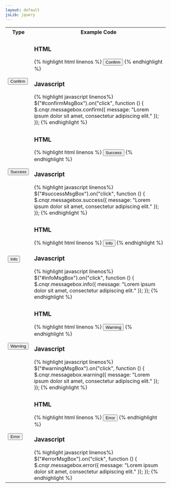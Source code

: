 ```yaml
---
layout: default
jsLib: jquery
---
```


<table class="reporttable">
	<tr>
		<th>Type</th>
		<th>Example Code</th>
	</tr>
	<tr>
		<td><input id="confirmMsgBox" type="button" value="Confirm" class="btn btn-default cnqr-muted"></td>
		<td>
<h3> HTML </h3>
{% highlight html linenos %}
	<input id="confirmMsgBox" type="button" value="Confirm" class="btn btn-default cnqr-muted">
{% endhighlight %}	
		
<h3> Javascript </h3>
{% highlight javascript linenos%}
$("#confirmMsgBox").on("click", function () {
	$.cnqr.messagebox.confirm({
		message: "Lorem ipsum dolor sit amet, consectetur adipiscing elit."
	});
});
{% endhighlight %}	
		</td>
	</tr>
	<tr>
		<td><input id="successMsgBox" type="button" value="Success" class="btn btn-success"></td>
		<td>
<h3> HTML </h3>
{% highlight html linenos %}
	<input id="successMsgBox" type="button" value="Success" class="btn btn-success">
{% endhighlight %}	
		
<h3> Javascript </h3>
{% highlight javascript linenos%}
$("#successMsgBox").on("click", function () {
	$.cnqr.messagebox.success({
		message: "Lorem ipsum dolor sit amet, consectetur adipiscing elit."
	});
});
{% endhighlight %}	
		</td>
	</tr>
	<tr>
		<td><input id="infoMsgBox" type="button" value="Info" class="btn btn-info"></td>
		<td>
<h3> HTML </h3>
{% highlight html linenos %}
	<input id="infoMsgBox" type="button" value="Info" class="btn btn-info">
{% endhighlight %}	
		
<h3> Javascript </h3>
{% highlight javascript linenos%}
$("#infoMsgBox").on("click", function () {
	$.cnqr.messagebox.info({
		message: "Lorem ipsum dolor sit amet, consectetur adipiscing elit."
	});
});
{% endhighlight %}	
		</td>
	</tr>
	<tr>
		<td><input id="warningMsgBox" type="button" value="Warning" class="btn btn-warning"></td>
		<td>
<h3> HTML </h3>
{% highlight html linenos %}
	<input id="warningMsgBox" type="button" value="Warning" class="btn btn-warning">
{% endhighlight %}	

<h3> Javascript </h3>
{% highlight javascript linenos%}
$("#warningMsgBox").on("click", function () {
	$.cnqr.messagebox.warning({
		message: "Lorem ipsum dolor sit amet, consectetur adipiscing elit."
	});
});
{% endhighlight %}	
		</td>
	</tr>
	<tr>
		<td><input id="errorMsgBox" type="button" value="Error" class="btn btn-danger"></td>
		<td>
<h3> HTML </h3>
{% highlight html linenos %}
	<input id="errorMsgBox" type="button" value="Error" class="btn btn-danger">
{% endhighlight %}	
		
<h3> Javascript </h3>
{% highlight javascript linenos%}
$("#errorMsgBox").on("click", function () {
	$.cnqr.messagebox.error({
		message: "Lorem ipsum dolor sit amet, consectetur adipiscing elit."
	});
});
{% endhighlight %}	
		</td>
	</tr>
</table>

<script>
	$.cnqr.ready(function () {
		$("#confirmMsgBox").on("click", function () {
			$.cnqr.messagebox.confirm({
				message: "Lorem ipsum dolor sit amet, consectetur adipiscing elit."
			});
		});

		$("#successMsgBox").on("click", function () {
			$.cnqr.messagebox.success({
				message: "Nullam sagittis tincidunt malesuada."
			});
		});

		$("#infoMsgBox").on("click", function () {
			$.cnqr.messagebox.info({
				message: "Phasellus tristique tristique blandit. Nullam pellentesque porttitor orci. Nunc eros turpis, ultrices ut consequat in, rhoncus vitae metus. Pellentesque sit amet rutrum augue, a placerat odio. Mauris blandit pharetra sapien, id placerat orci tempus eget. Aliquam interdum neque a metus molestie, ut rhoncus justo hendrerit. In aliquam porttitor mauris at luctus. In ullamcorper tristique hendrerit. "
			});
		});

		$("#warningMsgBox").on("click", function () {
			$.cnqr.messagebox.warning({
				message: "Nunc lobortis, nisi eget rhoncus pellentesque, eros mauris gravida nisi, a aliquet dolor odio quis nisi. Donec sed lectus eu diam malesuada placerat eget non ipsum. Ut auctor nisi ac nibh convallis dignissim. "
			});
		});

		$("#errorMsgBox").on("click", function () {
			$.cnqr.messagebox.error({
				message: "Aliquam vestibulum risus porta arcu egestas rhoncus. Nulla vehicula, elit eget porta ultricies,"
			});
		});
	});
</script>
